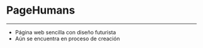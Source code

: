 # PageHumans
---

- Página web sencilla con diseño futurista
- Aún se encuentra en proceso de creación
